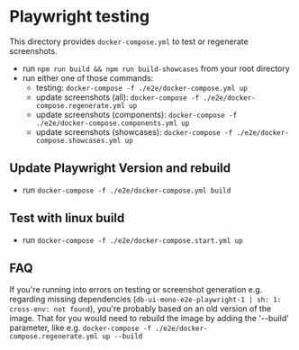 # Playwright testing

This directory provides `docker-compose.yml` to test or regenerate screenshots.

-   run `npm run build && npm run build-showcases` from your root directory
-   run either one of those commands:
    -   testing: `docker-compose -f ./e2e/docker-compose.yml up`
    -   update screenshots (all): `docker-compose -f ./e2e/docker-compose.regenerate.yml up`
    -   update screenshots (components): `docker-compose -f ./e2e/docker-compose.components.yml up`
    -   update screenshots (showcases): `docker-compose -f ./e2e/docker-compose.showcases.yml up`

## Update Playwright Version and rebuild

-   run `docker-compose -f ./e2e/docker-compose.yml build`

## Test with linux build

-   run `docker-compose -f ./e2e/docker-compose.start.yml up`

## FAQ

If you're running into errors on testing or screenshot generation e.g. regarding missing dependencies (`db-ui-mono-e2e-playwright-1 | sh: 1: cross-env: not found`), you're probably based on an old version of the image. That for you would need to rebuild the image by adding the '--build' parameter, like e.g. `docker-compose -f ./e2e/docker-compose.regenerate.yml up --build`
